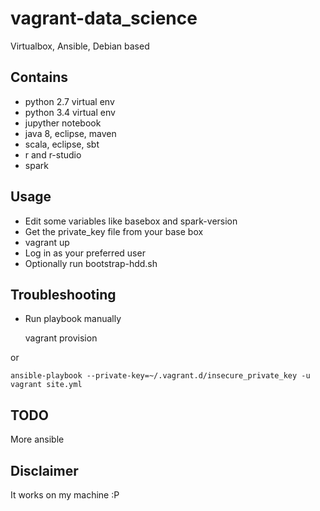 # vagrant-data_science

Virtualbox, Ansible, Debian based

## Contains

* python 2.7 virtual env
* python 3.4 virtual env
* jupyther notebook
* java 8, eclipse, maven
* scala, eclipse, sbt
* r and r-studio
* spark

## Usage

* Edit some variables like basebox and spark-version
* Get the private_key file from your base box
* vagrant up
* Log in as your preferred user
* Optionally run bootstrap-hdd.sh

## Troubleshooting

- Run playbook manually

	vagrant provision

or

	ansible-playbook --private-key=~/.vagrant.d/insecure_private_key -u vagrant site.yml

## TODO

More ansible

## Disclaimer

It works on my machine :P
